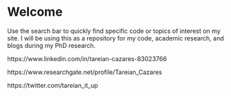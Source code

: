# Welcome

Use the search bar to quickly find specific code or topics of interest on my site. I will be using this as a repository for my code, academic research, and blogs during my PhD research. 

<P> https://www.linkedin.com/in/tareian-cazares-83023766
<P> https://www.researchgate.net/profile/Tareian_Cazares
<P> https://twitter.com/tareian_it_up
